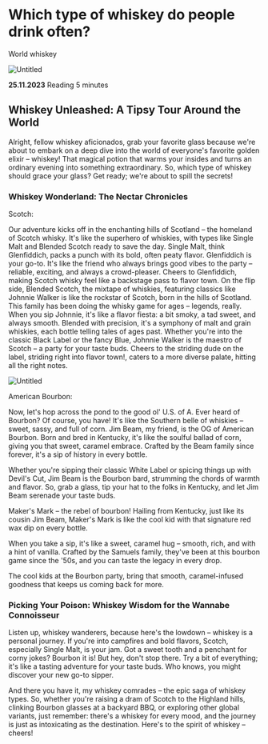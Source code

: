 # Which type of whiskey do people drink often?

World whiskey

![Untitled](assets/posts/WhichTypeOfWhiskeyDoPeopleDrinkOften/Untitled.png)

**25.11.2023** Reading 5 minutes

## Whiskey Unleashed: A Tipsy Tour Around the World

Alright, fellow whiskey aficionados, grab your favorite glass because we're about to embark on a deep dive into the world of everyone's favorite golden elixir – whiskey! That magical potion that warms your insides and turns an ordinary evening into something extraordinary. So, which type of whiskey should grace your glass? Get ready; we're about to spill the secrets!

### Whiskey Wonderland: The Nectar Chronicles

Scotch:

Our adventure kicks off in the enchanting hills of Scotland – the homeland of Scotch whisky. It's like the superhero of whiskies, with types like Single Malt and Blended Scotch ready to save the day. Single Malt, think Glenfiddich, packs a punch with its bold, often peaty flavor. Glenfiddich is your go-to. It's like the friend who always brings good vibes to the party – reliable, exciting, and always a crowd-pleaser. Cheers to Glenfiddich, making Scotch whisky feel like a backstage pass to flavor town. On the flip side, Blended Scotch, the mixtape of whiskies, featuring classics like Johnnie Walker is like the rockstar of Scotch, born in the hills of Scotland. This family has been doing the whisky game for ages – legends, really. When you sip Johnnie, it's like a flavor fiesta: a bit smoky, a tad sweet, and always smooth. Blended with precision, it's a symphony of malt and grain whiskies, each bottle telling tales of ages past. Whether you're into the classic Black Label or the fancy Blue, Johnnie Walker is the maestro of Scotch – a party for your taste buds. Cheers to the striding dude on the label, striding right into flavor town!, caters to a more diverse palate, hitting all the right notes.

![Untitled](assets/posts/WhichTypeOfWhiskeyDoPeopleDrinkOften/Untitled1.png)

American Bourbon:

Now, let's hop across the pond to the good ol' U.S. of A. Ever heard of Bourbon? Of course, you have! It's like the Southern belle of whiskies – sweet, sassy, and full of corn. Jim Beam, my friend, is the OG of American Bourbon. Born and bred in Kentucky, it's like the soulful ballad of corn, giving you that sweet, caramel embrace. Crafted by the Beam family since forever, it's a sip of history in every bottle.

Whether you're sipping their classic White Label or spicing things up with Devil's Cut, Jim Beam is the Bourbon bard, strumming the chords of warmth and flavor. So, grab a glass, tip your hat to the folks in Kentucky, and let Jim Beam serenade your taste buds.

Maker's Mark – the rebel of bourbon! Hailing from Kentucky, just like its cousin Jim Beam, Maker's Mark is like the cool kid with that signature red wax dip on every bottle.

When you take a sip, it's like a sweet, caramel hug – smooth, rich, and with a hint of vanilla. Crafted by the Samuels family, they've been at this bourbon game since the '50s, and you can taste the legacy in every drop.

The cool kids at the Bourbon party, bring that smooth, caramel-infused goodness that keeps us coming back for more.

### Picking Your Poison: Whiskey Wisdom for the Wannabe Connoisseur

Listen up, whiskey wanderers, because here's the lowdown – whiskey is a personal journey. If you're into campfires and bold flavors, Scotch, especially Single Malt, is your jam. Got a sweet tooth and a penchant for corny jokes? Bourbon it is! But hey, don't stop there. Try a bit of everything; it's like a tasting adventure for your taste buds. Who knows, you might discover your new go-to sipper.

And there you have it, my whiskey comrades – the epic saga of whiskey types. So, whether you're raising a dram of Scotch to the Highland hills, clinking Bourbon glasses at a backyard BBQ, or exploring other global variants, just remember: there's a whiskey for every mood, and the journey is just as intoxicating as the destination. Here's to the spirit of whiskey – cheers!
